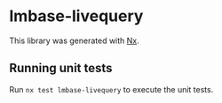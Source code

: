 # lmbase-livequery

This library was generated with [Nx](https://nx.dev).

## Running unit tests

Run `nx test lmbase-livequery` to execute the unit tests.
